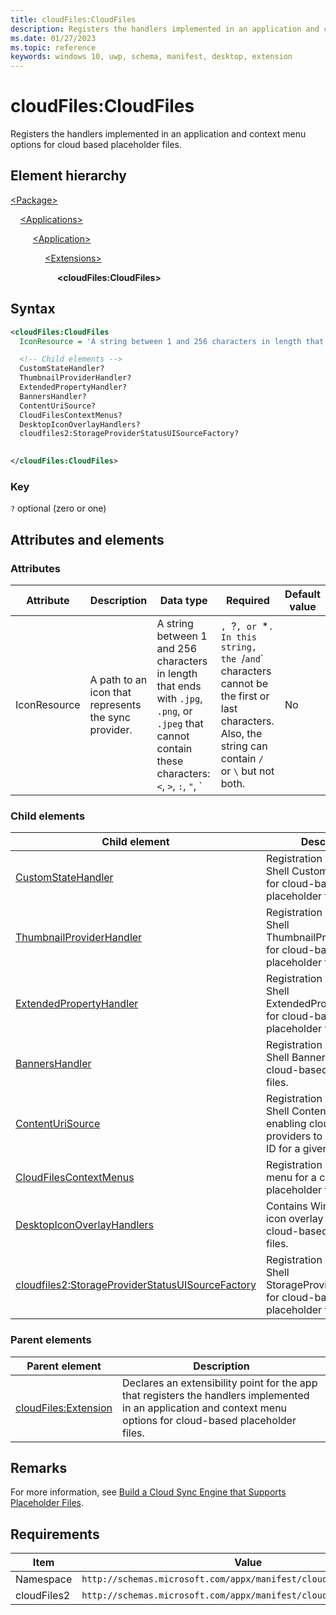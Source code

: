 ```yaml
---
title: cloudFiles:CloudFiles
description: Registers the handlers implemented in an application and context menu options for cloud-based placeholder files. (cloudFiles:CloudFiles)
ms.date: 01/27/2023
ms.topic: reference
keywords: windows 10, uwp, schema, manifest, desktop, extension 
---
```


# cloudFiles:CloudFiles

Registers the handlers implemented in an application and context menu options for cloud based placeholder files.

## Element hierarchy

[\<Package\>](element-package.md)

&nbsp;&nbsp;&nbsp;&nbsp;[\<Applications\>](element-applications.md)

&nbsp;&nbsp;&nbsp;&nbsp; &nbsp;&nbsp;&nbsp;&nbsp;[\<Application\>](element-application.md)

&nbsp;&nbsp;&nbsp;&nbsp; &nbsp;&nbsp;&nbsp;&nbsp; &nbsp;&nbsp;&nbsp;&nbsp;[\<Extensions\>](element-1-extensions.md)

&nbsp;&nbsp;&nbsp;&nbsp; &nbsp;&nbsp;&nbsp;&nbsp; &nbsp;&nbsp;&nbsp;&nbsp; &nbsp;&nbsp;&nbsp;&nbsp;**\<cloudFiles:CloudFiles\>**

## Syntax

```xml
<cloudFiles:CloudFiles
  IconResource = 'A string between 1 and 256 characters in length that ends with `.jpg`, `.png`, or `.jpeg` that cannot contain these characters: `<`, `>`, `:`, `"`, `|`, `?`, or `*`. In this string, the `/` and `\` characters cannot be the first or last characters. Also, the string can contain `/` or `\` but not both.' >

  <!-- Child elements -->
  CustomStateHandler?
  ThumbnailProviderHandler?
  ExtendedPropertyHandler?
  BannersHandler?
  ContentUriSource?
  CloudFilesContextMenus?
  DesktopIconOverlayHandlers?
  cloudfiles2:StorageProviderStatusUISourceFactory?
  

</cloudFiles:CloudFiles>
```

### Key

`?`   optional (zero or one)

## Attributes and elements

### Attributes

| Attribute | Description | Data type | Required | Default value |
|-|-|-|-|-|
| IconResource | A path to an icon that represents the sync provider. | A string between 1 and 256 characters in length that ends with `.jpg`, `.png`, or `.jpeg` that cannot contain these characters: `<`, `>`, `:`, `"`, `|`, `?`, or `*`. In this string, the `/` and `\` characters cannot be the first or last characters. Also, the string can contain `/` or `\` but not both. | No |


### Child elements

| Child element | Description |
|-|-|
| [CustomStateHandler](element-cloudfiles-customstatehandler.md) | Registration of a Windows Shell CustomStateHandler for cloud-based placeholder files. |
| [ThumbnailProviderHandler](element-cloudfiles-thumbnailproviderhandler.md) | Registration of a Windows Shell ThumbnailProviderHandler for cloud-based placeholder files. |
| [ExtendedPropertyHandler](element-cloudfiles-extendedpropertyhandler.md) | Registration of a Windows Shell ExtendedPropertyHandler for cloud-based placeholder files. |
| [BannersHandler](element-cloudfiles-bannerhandler.md) | Registration of a Windows Shell BannersHandler for cloud-based placeholder files. |
| [ContentUriSource](element-cloudfiles-contenturisource.md) | Registration of a Windows Shell ContentUriSource enabling cloud storage providers to provide a file ID for a given local path. |
| [CloudFilesContextMenus](element-cloudfiles-cloudfilescontextmenus.md) | Registration of a context menu for a cloud-based placeholder file. |
| [DesktopIconOverlayHandlers](element-cloudfiles-desktopiconoverlayhandlers.md) | Contains Windows Shell icon overlay handlers for cloud-based placeholder files. |
| [cloudfiles2:StorageProviderStatusUISourceFactory](element-cloudfiles2-storageproviderstatusuisourcefactory.md) | Registration of a Windows Shell StorageProviderStatusUI for cloud-based placeholder files. |

### Parent elements

| Parent element | Description |
|-|-|
| [cloudFiles:Extension](element-cloudfiles-extension.md) | Declares an extensibility point for the app that registers the handlers implemented in an application and context menu options for cloud-based placeholder files. |

## Remarks

For more information, see [Build a Cloud Sync Engine that Supports Placeholder Files](/windows/win32/cfapi/build-a-cloud-file-sync-engine).

## Requirements

| Item  | Value  |
|--|--|
| Namespace | `http://schemas.microsoft.com/appx/manifest/cloudfiles/windows10` |
| cloudFiles2 | `http://schemas.microsoft.com/appx/manifest/cloudfiles/windows10/2` |
